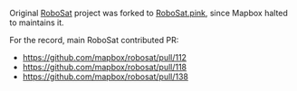 
Original <a href="https://github.com/mapbox/robosat">RoboSat</a> project was forked to <a href="https://github.com/datapink/robosat.pink">RoboSat.pink</a>, since Mapbox halted to maintains it.


For the record, main RoboSat contributed PR:
- <a href="https://github.com/mapbox/robosat/pull/112">https://github.com/mapbox/robosat/pull/112</a>
- <a href="https://github.com/mapbox/robosat/pull/118">https://github.com/mapbox/robosat/pull/118</a>
- <a href="https://github.com/mapbox/robosat/pull/138">https://github.com/mapbox/robosat/pull/138</a>

